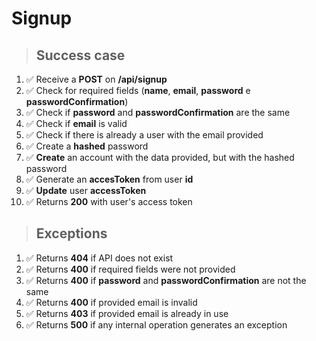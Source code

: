 # Signup

> ## Success case

1. ✅ Receive a **POST** on **/api/signup**
2. ✅ Check for required fields (**name**, **email**, **password** e **passwordConfirmation**)
3. ✅ Check if **password** and **passwordConfirmation** are the same
4. ✅ Check if **email** is valid
5. ✅ Check if there is already a user with the email provided
6. ✅ Create a **hashed** password
7. ✅ **Create** an account with the data provided, but with the hashed password
8. ✅ Generate an **accesToken** from user **id**
9. ✅ **Update** user **accessToken**
10. ✅ Returns **200** with user's access token

> ## Exceptions

1. ✅ Returns **404** if API does not exist
2. ✅ Returns **400** if required fields were not provided
3. ✅ Returns **400** if **password** and **passwordConfirmation** are not the same
4. ✅ Returns **400** if provided email is invalid
5. ✅ Returns **403** if provided email is already in use
6. ✅ Returns **500** if any internal operation generates an exception
